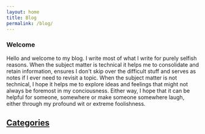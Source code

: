 ```yaml
---
layout: home
title: Blog
permalink: /blog/
---
```


### Welcome  

Hello and welcome to my blog. I write most of what I write for purely selfish reasons. When the subject matter is technical it helps me to consolidate and retain information, ensures I don't skip over the difficult stuff and serves as notes if I ever need to revisit a topic. When the subject matter is not technical, I hope it helps me to explore ideas and feelings that might not always be foremost in my conciousness. Either way, I hope that it can be helpful for someone, somewhere or make someone somewhere laugh, either through my profound wit or extreme foolishness.

## [Categories](/blog/categories)
